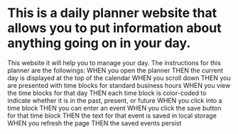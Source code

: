 # This is a daily planner website that allows you to put information about anything going on in your day.

This website it will help you to manage your day.
The instructions for this planner are the followings:
WHEN you open the planner
THEN the current day is displayed at the top of the calendar
WHEN you scroll down
THEN you are presented with time blocks for standard business hours
WHEN you view the time blocks for that day
THEN each time block is color-coded to indicate whether it is in the past, present, or future
WHEN you click into a time block
THEN you can enter an event
WHEN you click the save button for that time block
THEN the text for that event is saved in local storage
WHEN you refresh the page
THEN the saved events persist
